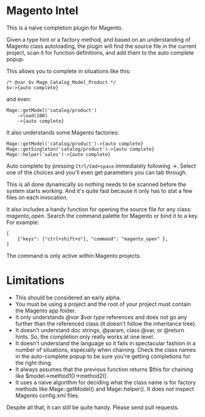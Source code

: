 # Magento Intel

This is a naive completion plugin for Magento.

Given a type hint or a factory method, and based on an understanding of Magento class autoloading, the plugin will find the source file in the current project, scan it for function definitions, and add them to the auto complete popup.

This allows you to complete in situations like this:

    /* @var $v Mage_Catalog_Model_Product */
    $v->{auto complete}

and even:

    Mage::getModel('catalog/product')
        ->load(100)
        ->{auto complete}

It also understands some Magento factories:

    Mage::getModel('catalog/product')->{auto complete}
    Mage::getSingleton('catalog/product')->{auto complete}
    Mage::helper('sales')->{auto complete}

Auto complete by pressing `Ctrl/Cmd+space` immediately following ->. Select one of the choices and you'll even get parameters you can tab through.

This is all done dynamically so nothing needs to be scanned before the system starts working. And it's quite fast because it only has to stat a few files on each invocation.

It also includes a handy function for opening the source file for any class: _magento_open_. Search the command palette for Magento or bind it to a key. For example:

    [
        {"keys": ["ctrl+shift+o"], "command": "magento_open" },
    ]

The command is only active within Magento projects.

# Limitations

- This should be considered an early alpha.
- You must be using a project and the root of your project must contain the Magento app folder.
- It only understands _@var $var type_ references and does not go any further than the referenced class (it doesn't follow the inheritance tree).
- It doesn't understand doc strings, @param, class @var, or @return hints. So, the completion only really works at one level.
- It doesn't understand the language so it fails in spectacular fashion in a number of situations, especially when chaining. Check the class names in the auto-complete popup to be sure you're getting completions for the right thing.
- It always assumes that the previous function returns $this for chaining like $model->method1()->method2().
- It uses a naive algorithm for deciding what the class name is for factory methods like Mage::getModel() and Mage::helper(). It does not inspect Magento config.xml files.

Despite all that, it can still be quite handy. Please send pull requests.
